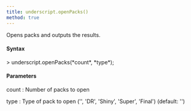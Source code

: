 ```yaml
---
title: underscript.openPacks()
method: true
---
```


Opens packs and outputs the results.

<h4 class="no_toc">Syntax</h4>
> underscript.openPacks(*count*, *type*);
<!--more-->

<h4 class="no_toc">Parameters</h4>
count
: Number of packs to open

type
: Type of pack to open ('', 'DR', 'Shiny', 'Super', 'Final') (default: '')
